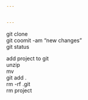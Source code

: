 ```yaml
---


---
```


<p>git clone<br>
git coomit -am “new changes”<br>
git status</p>
<p>add project to git<br>
unzip<br>
mv<br>
git add .<br>
rm -rf .git<br>
rm project</p>

